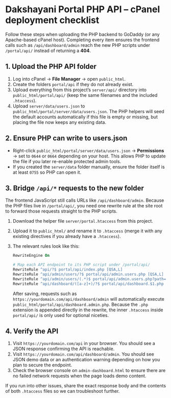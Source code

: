 # Dakshayani Portal PHP API – cPanel deployment checklist

Follow these steps when uploading the PHP backend to GoDaddy (or any Apache-based cPanel host). Completing every item ensures the frontend calls such as `/api/dashboard/admin` reach the new PHP scripts under `/portal/api/` instead of returning a **404**.

## 1. Upload the PHP API folder
1. Log into cPanel → **File Manager** → open `public_html`.
2. Create the folders `portal/api` if they do not already exist.
3. Upload everything from this project’s `server/api/` directory into `public_html/portal/api/` (keep the same filenames and the included `.htaccess`).
4. Upload `server/data/users.json` to `public_html/portal/server/data/users.json`. The PHP helpers will seed the default accounts automatically if this file is empty or missing, but placing the file now keeps any existing data.

## 2. Ensure PHP can write to users.json
- Right-click `public_html/portal/server/data/users.json` → **Permissions** → set to `0644` or `0664` depending on your host. This allows PHP to update the file if you later re-enable protected admin tools.
- If you created the `server/data` folder manually, ensure the folder itself is at least `0755` so PHP can open it.

## 3. Bridge `/api/*` requests to the new folder
The frontend JavaScript still calls URLs like `/api/dashboard/admin`. Because the PHP files live in `/portal/api/`, you need one rewrite rule at the site root to forward those requests straight to the PHP scripts.

1. Download the helper file `server/portal.htaccess` from this project.
2. Upload it to `public_html/` and rename it to `.htaccess` (merge it with any existing directives if you already have a `.htaccess`).
3. The relevant rules look like this:

   ```apache
   RewriteEngine On

   # Map each API endpoint to its PHP script under /portal/api/
   RewriteRule ^api/?$ portal/api/index.php [QSA,L]
   RewriteRule ^api/admin/users/?$ portal/api/admin.users.php [QSA,L]
   RewriteRule ^api/admin/users/(.*)$ portal/api/admin.users.php?path=$1 [QSA,L]
   RewriteRule ^api/dashboard/([a-z]+)/?$ portal/api/dashboard.$1.php [QSA,L]
   ```

   After saving, requests such as `https://yourdomain.com/api/dashboard/admin` will automatically execute `public_html/portal/api/dashboard.admin.php`. Because the `.php` extension is appended directly in the rewrite, the inner `.htaccess` inside `portal/api/` is only used for optional niceties.

## 4. Verify the API
1. Visit `https://yourdomain.com/api` in your browser. You should see a JSON response confirming the API is reachable.
2. Visit `https://yourdomain.com/api/dashboard/admin`. You should see JSON demo data or an authentication warning depending on how you plan to secure the endpoint.
3. Check the browser console on `admin-dashboard.html` to ensure there are no failed network requests when the page loads demo content.

If you run into other issues, share the exact response body and the contents of both `.htaccess` files so we can troubleshoot further.
